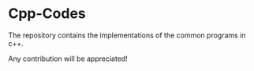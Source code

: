# Cpp-Codes

The repository contains the implementations of the common programs in c++.

Any contribution will be appreciated!
